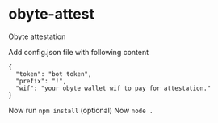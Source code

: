 # obyte-attest
Obyte attestation

Add config.json file with following content
```
{
  "token": "bot token",
  "prefix": "!",
  "wif": "your obyte wallet wif to pay for attestation."
}
```

Now run `npm install` (optional)
Now `node .`
